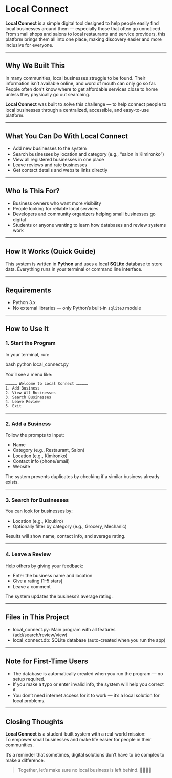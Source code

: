 # Local Connect

**Local Connect** is a simple digital tool designed to help people easily find local businesses around them — especially those that often go unnoticed. From small shops and salons to local restaurants and service providers, this platform brings them all into one place, making discovery easier and more inclusive for everyone.

---

##  Why We Built This

In many communities, local businesses struggle to be found. Their information isn’t available online, and word of mouth can only go so far. People often don't know where to get affordable services close to home unless they physically go out searching.

**Local Connect** was built to solve this challenge — to help connect people to local businesses through a centralized, accessible, and easy-to-use platform.

---

##  What You Can Do With Local Connect

-  Add new businesses to the system  
-  Search businesses by location and category (e.g., “salon in Kimironko”)  
-  View all registered businesses in one place  
-  Leave reviews and rate businesses  
-  Get contact details and website links directly  

---

## Who Is This For?

-  Business owners who want more visibility  
-  People looking for reliable local services  
-  Developers and community organizers helping small businesses go digital  
-  Students or anyone wanting to learn how databases and review systems work  

---

## How It Works (Quick Guide)

This system is written in **Python** and uses a local **SQLite** database to store data. Everything runs in your terminal or command line interface.

---

##  Requirements

- Python 3.x  
- No external libraries — only Python’s built-in `sqlite3` module  

---

##  How to Use It

### 1. Start the Program

In your terminal, run:

bash python local_connect.py

You’ll see a menu like:

```
…………… Welcome to Local Connect ……………
1. Add Business  
2. View All Businesses  
3. Search Businesses  
4. Leave Review  
5. Exit
```

---

### 2. Add a Business

Follow the prompts to input:

- Name  
- Category (e.g., Restaurant, Salon)  
- Location (e.g., Kimironko)  
- Contact info (phone/email)  
- Website  

The system prevents duplicates by checking if a similar business already exists.

---

### 3. Search for Businesses

You can look for businesses by:

- Location (e.g., Kicukiro)  
- Optionally filter by category (e.g., Grocery, Mechanic)  

Results will show name, contact info, and average rating.

---

### 4. Leave a Review

Help others by giving your feedback:

- Enter the business name and location  
- Give a rating (1–5 stars)  
- Leave a comment  

The system updates the business’s average rating.

---

## Files in This Project

- local_connect.py: Main program with all features (add/search/review/view) 
- local_connect.db: SQLite database (auto-created when you run the app)     

---

## Note for First-Time Users

- The database is automatically created when you run the program — no setup required.  
- If you make a typo or enter invalid info, the system will help you correct it.  
- You don’t need internet access for it to work — it’s a local solution for local problems.

---

## Closing Thoughts

**Local Connect** is a student-built system with a real-world mission:  
To empower small businesses and make life easier for people in their communities.  

It’s a reminder that sometimes, digital solutions don’t have to be complex to make a difference.

> Together, let’s make sure no local business is left behind. 🫱🏽‍🫲🏾
